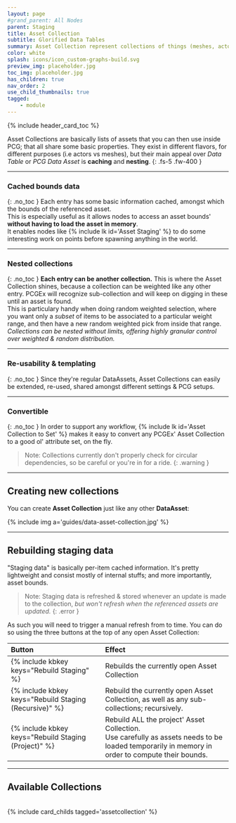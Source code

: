 ```yaml
---
layout: page
#grand_parent: All Nodes
parent: Staging
title: Asset Collection
subtitle: Glorified Data Tables
summary: Asset Collection represent collections of things (meshes, actors) that can be used with the **Asset Staging** node.
color: white
splash: icons/icon_custom-graphs-build.svg
preview_img: placeholder.jpg
toc_img: placeholder.jpg
has_children: true
nav_order: 2
use_child_thumbnails: true
tagged:
    - module
---
```


{% include header_card_toc %}

Asset Collections are basically lists of assets that you can then use inside PCG; that all share some basic properties. 
They exist in different flavors, for different purposes (i.e actors vs meshes), but their main appeal over *Data Table* or *PCG Data Asset* is **caching** and **nesting**.
{: .fs-5 .fw-400 } 

---
### Cached bounds data
{: .no_toc }
Each entry has some basic information cached, amongst which the bounds of the referenced asset.  
This is especially useful as it allows nodes to access an asset bounds' **without having to load the asset in memory**.  
It enables nodes like {% include lk id='Asset Staging' %} to do some interesting work on points before spawning anything in the world.

---
### Nested collections
{: .no_toc }
**Each entry can be another collection.** This is where the Asset Collection shines, because a collection can be weighted like any other entry. PCGEx will recognize sub-collection and will keep on digging in these until an asset is found.  
This is particulary handy when doing random weighted selection, where you want only a *subset* of items to be associated to a particular weight range, and then have a new random weighted pick from inside that range. *Collections can be nested without limits, offering highly granular control over weighted & random distribution.*

---
### Re-usability & templating
{: .no_toc }
Since they're regular DataAssets, Asset Collections can easily be extended, re-used, shared amongst different settings & PCG setups. 

---
### Convertible
{: .no_toc }
In order to support any workflow, {% include lk id='Asset Collection to Set' %} makes it easy to convert any PCGEx' Asset Collection to a good ol' attribute set, on the fly.


> Note: Collections currently don't properly check for circular dependencies, so be careful or you're in for a ride.
{: .warning }

---
## Creating new collections

You can create **Asset Collection** just like any other **DataAsset**:  

{% include img a='guides/data-asset-collection.jpg' %}

---
## Rebuilding staging data

"Staging data" is basically per-item cached information. It's pretty lightweight and consist mostly of internal stuffs; and more importantly, asset bounds.

> Note: Staging data is refreshed & stored whenever an update is made to the collection, *but won't refresh when the referenced assets are updated.*
{: .error }

As such you will need to trigger a manual refresh from to time. You can do so using the three buttons at the top of any open Asset Collection:

| Button       | Effect          |
|:-------------|:------------------|
| {% include kbkey keys="Rebuild Staging" %} | Rebuilds the currently open Asset Collection |
| {% include kbkey keys="Rebuild Staging (Recursive)" %} | Rebuild the currently open Asset Collection, as well as any sub-collections; recursively. |
| {% include kbkey keys="Rebuild Staging (Project)" %} | Rebuild ALL the project' Asset Collection.<br>Use carefully as assets needs to be loaded temporarily in memory in order to compute their bounds. |

---
## Available Collections
<br>
{% include card_childs tagged='assetcollection' %}